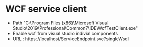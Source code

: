# WCF service client
- Path "C:\Program Files (x86)\Microsoft Visual Studio\2019\Professional\Common7\IDE\WcfTestClient.exe"
- Enable wcf from visual studio indivial components
- URL : https://localhost/ServiceEndpoint.svc?singleWsdl

